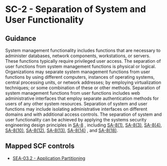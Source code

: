 # SC-2 - Separation of System and User Functionality
## Guidance
System management functionality includes functions that are necessary to administer databases, network components, workstations, or servers. These functions typically require privileged user access. The separation of user functions from system management functions is physical or logical. Organizations may separate system management functions from user functions by using different computers, instances of operating systems, central processing units, or network addresses; by employing virtualization techniques; or some combination of these or other methods. Separation of system management functions from user functions includes web administrative interfaces that employ separate authentication methods for users of any other system resources. Separation of system and user functions may include isolating administrative interfaces on different domains and with additional access controls. The separation of system and user functionality can be achieved by applying the systems security engineering design principles in [SA-8](#sa-8) , including [SA-8(1)](#sa-8.1), [SA-8(3)](#sa-8.3), [SA-8(4)](#sa-8.4), [SA-8(10)](#sa-8.10), [SA-8(12)](#sa-8.12), [SA-8(13)](#sa-8.13), [SA-8(14)](#sa-8.14) , and [SA-8(18)](#sa-8.18).
## Mapped SCF controls
- [SEA-03.2 - Application Partitioning](../scf/sea-032-applicationpartitioning.md)